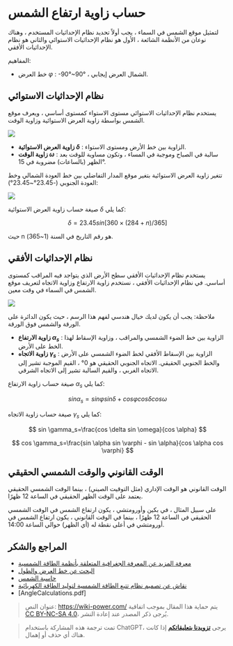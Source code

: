# حساب زاوية ارتفاع الشمس

لتمثيل موقع الشمس في السماء ، يجب أولاً تحديد نظام الإحداثيات المستخدم ، وهناك نوعان من الأنظمة الشائعة ، الأول هو نظام الإحداثيات الاستوائي والثاني هو نظام الإحداثيات الأفقي.

المفاهيم:

- خط العرض $\varphi$ : -90°~90° ، الشمال العرض إيجابي.

## نظام الإحداثيات الاستوائي

يستخدم نظام الإحداثيات الاستوائي مستوى الاستواء كمستوى أساسي ، ويعرف موقع الشمس بواسطة زاوية العرض الاستوائية وزاوية الوقت.

![](https://img.wiki-power.com/d/wiki-media/img/20220302221638.png)

- **زاوية العرض الاستوائية $\delta$** : الزاوية بين خط الأرض ومستوى الاستواء.
- **زاوية الوقت $\omega$** : سالبة في الصباح وموجبة في المساء ، وتكون مساوية للوقت بعد الظهر (بالساعات) مضروبة في 15°.

تتغير زاوية العرض الاستوائية بتغير موقع المدار التفاضلي بين خط العودة الشمالي وخط العودة الجنوبي (-23.45°~23.45°):

![](https://img.wiki-power.com/d/wiki-media/img/20220302222024.png)

صيغة حساب زاوية العرض الاستوائية $\delta$ كما يلي:

$$
\delta =23.45sin[360×(284+n)/365]
$$

حيث n هو رقم التاريخ في السنة (1~365).

## نظام الإحداثيات الأفقي

يستخدم نظام الإحداثيات الأفقي سطح الأرض الذي يتواجد فيه المراقب كمستوى أساسي. في نظام الإحداثيات الأفقي ، نستخدم زاوية الارتفاع وزاوية الاتجاه لتعريف موقع الشمس في السماء في وقت معين.

![](https://img.wiki-power.com/d/wiki-media/img/20220302222855.png)

ملاحظة: يجب أن يكون لديك خيال هندسي لفهم هذا الرسم ، حيث يكون الدائرة على الورقة والشمس فوق الورقة.

- **زاوية الارتفاع $\alpha_s$** : الزاوية بين خط الضوء الشمسي والمراقب ، وزاوية الإسقاط لهذا الخط على الأرض.
- **زاوية الاتجاه $\gamma_s$** : الزاوية بين الإسقاط الأفقي لخط الضوء الشمسي على الأرض والخط الجنوبي الحقيقي. الاتجاه الجنوبي الحقيقي هو 0° ، القيم الموجبة تشير إلى الاتجاه الغربي ، والقيم السالبة تشير إلى الاتجاه الشرقي.

صيغة حساب زاوية الارتفاع $\alpha_s$ كما يلي:

$$
sin \alpha_s =sin \varphi sin \delta+cos \varphi cos\delta cos \omega
$$

صيغة حساب زاوية الاتجاه $\gamma_s$ كما يلي:

$$
sin \gamma_s=\frac{cos \delta sin \omega}{cos \alpha}
$$

$$
cos \gamma_s=\frac{sin \alpha sin \varphi - sin \alpha}{cos \alpha cos \varphi}
$$

## الوقت القانوني والوقت الشمسي الحقيقي

الوقت القانوني هو الوقت الإداري (مثل التوقيت الصيني) ، بينما الوقت الشمسي الحقيقي يعتمد على الوقت الظهر الحقيقي في الساعة 12 ظهرًا.

على سبيل المثال ، في بكين وأورومتشي ، يكون ارتفاع الشمس في الوقت الشمسي الحقيقي في الساعة 12 ظهرًا ، بينما في الوقت القانوني ، يكون ارتفاع الشمس في أورومتشي في أعلى نقطة له (أي الظهر) حوالي الساعة 14:00.

## المراجع والشكر

- [معرفة المزيد عن المعرفة الجغرافية المتعلقة بأنظمة الطاقة الشمسية](https://mp.weixin.qq.com/s/65Pi-s68-NaP2Qi3Ia3wdA)
- [البحث عن خط العرض والطول](https://jingweidu.bmcx.com/)
- [حاسبة الشمس](https://github.com/asheshwor/solar-calculator)
- [نقاش عن تصميم نظام تتبع الطاقة الشمسية لتوليد الطاقة الكهربائية](http://www.360doc.com/content/18/0703/13/7941214_767348251.shtml)
- [AngleCalculations.pdf]

> عنوان النص: <https://wiki-power.com/>
> يتم حماية هذا المقال بموجب اتفاقية [CC BY-NC-SA 4.0](https://creativecommons.org/licenses/by/4.0/deed.zh)، يُرجى ذكر المصدر عند إعادة النشر.

> تمت ترجمة هذه المشاركة باستخدام ChatGPT، يرجى [**تزويدنا بتعليقاتكم**](https://github.com/linyuxuanlin/Wiki_MkDocs/issues/new) إذا كانت هناك أي حذف أو إهمال.